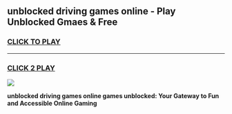 
## unblocked driving games online - Play Unblocked Gmaes & Free
<h3>
<a href="https://news.freeplayer.one?title=unblocked_driving_games_online&ref=23F">CLICK TO PLAY</a></h3>
<hr>

<h3>
<a href="https://news.freeplayer.one?title=unblocked_driving_games_online&ref=23F">CLICK 2 PLAY</a>
  
</h3>

<a href="https://news.freeplayer.one?title=unblocked_driving_games_online&ref=23F/"><img src="https://clearcache.store/games.png"></a>


**unblocked driving games online games unblocked: Your Gateway to Fun and Accessible Online Gaming**
